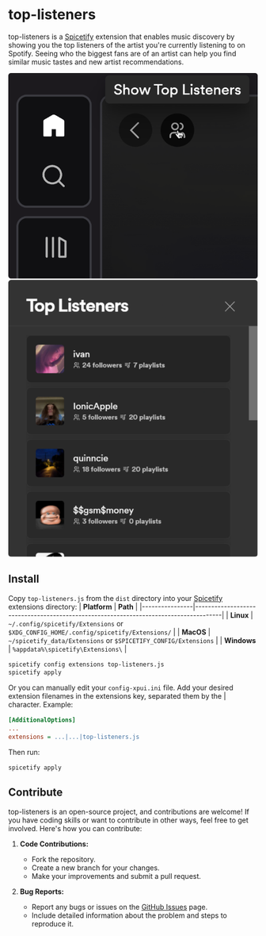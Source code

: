 # top-listeners

top-listeners is a [Spicetify](https://github.com/khanhas/spicetify-cli) extension that enables music discovery by showing you the top listeners of the artist you're currently listening to on Spotify. Seeing who the biggest fans are of an artist can help you find similar music tastes and new artist recommendations.

<p align="center">
    <img src="./examples//icon.png" width=1000 />
    <img src="./examples/top.png" width=1000 />
</p>

## Install

Copy `top-listeners.js` from the `dist` directory into your [Spicetify](https://github.com/khanhas/spicetify-cli) extensions directory:
| **Platform** | **Path** |
|----------------|--------------------------------------------------------------------------------------|
| **Linux** | `~/.config/spicetify/Extensions` or `$XDG_CONFIG_HOME/.config/spicetify/Extensions/` |
| **MacOS** | `~/spicetify_data/Extensions` or `$SPICETIFY_CONFIG/Extensions` |
| **Windows** | `%appdata%\spicetify\Extensions\` |

```sh
spicetify config extensions top-listeners.js
spicetify apply
```

Or you can manually edit your `config-xpui.ini` file. Add your desired extension filenames in the extensions key, separated them by the | character.
Example:

```ini
[AdditionalOptions]
...
extensions = ...|...|top-listeners.js
```

Then run:

```sh
spicetify apply
```

## Contribute

top-listeners is an open-source project, and contributions are welcome! If you have coding skills or want to contribute in other ways, feel free to get involved. Here's how you can contribute:

1. **Code Contributions:**

   - Fork the repository.
   - Create a new branch for your changes.
   - Make your improvements and submit a pull request.

2. **Bug Reports:**
   - Report any bugs or issues on the [GitHub Issues](https://github.com/notjawad/uni/issues) page.
   - Include detailed information about the problem and steps to reproduce it.
